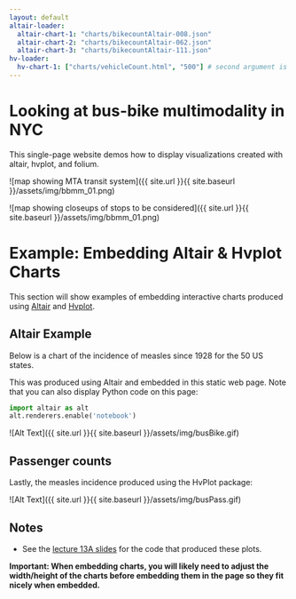 ```yaml
---
layout: default
altair-loader:
  altair-chart-1: "charts/bikecountAltair-008.json"
  altair-chart-2: "charts/bikecountAltair-062.json"
  altair-chart-3: "charts/bikecountAltair-111.json"
hv-loader:
  hv-chart-1: ["charts/vehicleCount.html", "500"] # second argument is the desired height
---
```


# Looking at bus-bike multimodality in NYC

This single-page website demos how to display visualizations created with altair, hvplot, and folium.

![map showing MTA transit system]({{ site.url }}{{ site.baseurl }}/assets/img/bbmm_01.png)

![map showing closeups of stops to be considered]({{ site.url }}{{ site.baseurl }}/assets/img/bbmm_01.png)

# Example: Embedding Altair & Hvplot Charts

This section will show examples of embedding interactive charts produced using [Altair](https://altair-viz.github.io) and [Hvplot](https://hvplot.pyviz.org/).

## Altair Example

Below is a chart of the incidence of measles since 1928 for the 50 US states.

<div id="altair-chart-1"></div>

<div id="altair-chart-2"></div>

<div id="altair-chart-3"></div>

This was produced using Altair and embedded in this static web page. Note that you can also display Python code on this page:

```python
import altair as alt
alt.renderers.enable('notebook')
```

![Alt Text]({{ site.url }}{{ site.baseurl }}/assets/img/busBike.gif)

## Passenger counts

Lastly, the measles incidence produced using the HvPlot package:

<div id="hv-chart-1"></div>


![Alt Text]({{ site.url }}{{ site.baseurl }}/assets/img/busPass.gif)

## Notes

- See the [lecture 13A slides](https://musa-550-fall-2021.github.io/slideslecture-13A.html) for the code that produced these plots.

**Important: When embedding charts, you will likely need to adjust the width/height of the charts before embedding them in the page so they fit nicely when embedded.**


